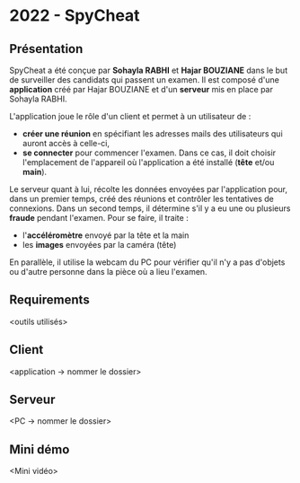 # 2022 - SpyCheat

## Présentation

SpyCheat a été conçue par **Sohayla RABHI** et **Hajar BOUZIANE** dans le but de surveiller des candidats qui passent un examen. Il est composé d'une **application** créé par Hajar BOUZIANE et d'un **serveur** mis en place par Sohayla RABHI.

L'application joue le rôle d'un client et permet à un utilisateur de :

- **créer une réunion** en spécifiant les adresses mails des utilisateurs qui auront accès à celle-ci,
- **se connecter** pour commencer l'examen. Dans ce cas, il doit choisir l'emplacement de l'appareil où l'application a été installé (**tête** et/ou **main**).

Le serveur quant à lui, récolte les données envoyées par l'application pour, dans un premier temps, créé des réunions et contrôler les tentatives de connexions. Dans un second temps, il détermine s'il y a eu une ou plusieurs **fraude** pendant l'examen. Pour se faire, il traite :

- l'**accéléromètre** envoyé par la tête et la main
- les **images** envoyées par la caméra (tête)

En parallèle, il utilise la webcam du PC pour vérifier qu'il n'y a pas d'objets ou d'autre personne dans la pièce où a lieu l'examen.

## Requirements

<outils utilisés>

## Client 

<application -> nommer le dossier>

## Serveur

<PC -> nommer le dossier>

## Mini démo

<Mini vidéo>